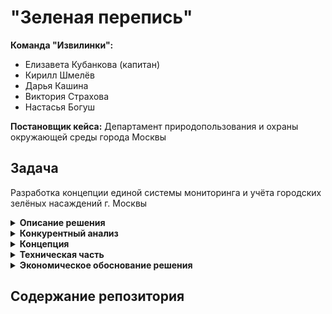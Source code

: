 # "Зеленая перепись"
  
**Команда "Извилинки":**  
- Елизавета Кубанкова (капитан)  
- Кирилл Шмелёв  
- Дарья Кашина  
- Виктория Страхова  
- Настасья Богуш  

**Постановщик кейса:** Департамент природопользования и охраны окружающей среды города Москвы  
  
## Задача  

Разработка концепции единой системы мониторинга и учёта городских зелёных насаждений г. Москвы

<details><summary><b>Описание решения</b></summary>   

Мы разработали концепцию системы мониторинга и учёта городских зелёных насаждений. До разработки концепции был проведен конкурентный анализ существующих систем, который позволил предложить наиболее актуальное решение и учесть мировой опыт решения проблемы инвентаризации растений.  

Мы предлагаем использовать уже существующие технологии сбора данных об озелененных территориях с помощью геоснимков, дронов и лидаров, в зависимости от типа территорий, доступности, требований к детализации и других ограничений. Хранение снимков в БД и объектных хранилищах позволит непрерывно актуализировать информацию. Обработка снимков с помощью машинного обучения позволит быстро и качественно определить площадь озеленения, растительный состав районов и другие метаданные, необходимые для качественной и автоматизированной паспортизации территорий. Кроме этого предлагаем рассмотреть варианты оптимизации и упрощения форм паспортов зеленых насаждений.

Уникальность идеи состоит в автоматизации рутинных процессов, а также улучшении пользовательского опыта: для анализа данных и их использования в управленческих целях предлагается создать информативные дашборды (анализ, мониторинг состояния, своевременное реагирование) и интерактивную карту зеленых насаждений. Также привлекаем жителей города путем развития социальных и развлекательных программ, так как они тоже могут фотографировать участки озелененной территории и отправлять данные в Министерство природопользования, а также влиять на озеленение или очистку тех или иных территорий.

Нами разработана дорожная карта реализации проекта на два года, составлено экономическое обоснование, описано техническое решение, а также предложены способы взаимодействия с жителями города.
Успешная реализация проекта в перспективе позволит масштабировать проект в рамках страны для использования данной системы в других городах России.

**Срок реализации: 2026 г.**

**Стоимость: 100 млн.руб.**

</details> 

<details><summary><b>Конкурентный анализ</b></summary>   

Перед разработкой концепции системы учета мы провели конкурентный анализ, чтобы понимать, какие системы учета и мониторинга уже существуют на рынке, каким функционалом они обладают, какие видны тенденции и в какую сторону мы можем развивать наш проект.   
  
1) При проведении конкурентного анализа рассмотрены решения в странах Южной Америки, США и некоторых объектов РФ 
2) Типы существующих решений : GIS, облачные хранилища, мобильные приложения. Решений, основанных на спутниковых системах слежения очень мало, как и WEB. 
3) функции:
Учет и анализ зеленых насаждений.
Автоматизация учета и мониторинга.
Экологический мониторинг и оценка состояния экосистемы.
Управление городским хозяйством с учетом озеленения.
Инструменты для оценки экосистемных услуг.
4) данные системы учета:
Данные о состоянии деревьев и кустарников.
Информация о работах по обслуживанию зеленых насаждений.
Экосистемные услуги (поглощение углерода, качество воздуха).
Инвентаризация и оценка здоровья растений.


</details>  

<details><summary><b>Концепция</b></summary>   

</details>  

<details><summary><b>Техническая часть</b></summary>    

</details>  

<details><summary><b>Экономическое обоснование решения</b></summary>  

</details> 


## Содержание репозитория  
